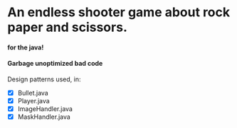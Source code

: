 # An endless shooter game about rock paper and scissors.

#### for the java!
#### Garbage unoptimized bad code

Design patterns used, in:
- [x] Bullet.java 
- [x] Player.java
- [x] ImageHandler.java
- [x] MaskHandler.java
